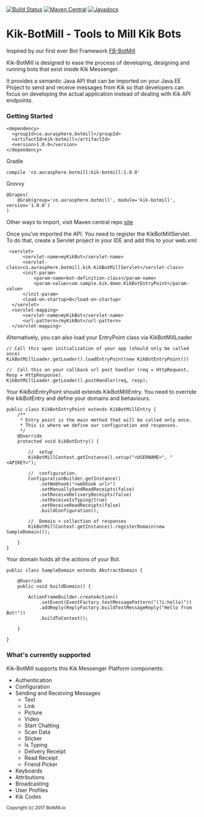[![Build Status](https://travis-ci.org/BotMill/kik-botmill.svg?branch=master)](https://travis-ci.org/BotMill/kik-botmill)
[![Maven Central](https://maven-badges.herokuapp.com/maven-central/co.aurasphere.botmill/kik-botmill/badge.svg?style=blue)](https://maven-badges.herokuapp.com/maven-central/co.aurasphere.botmill/kik-botmill)
[![Javadocs](http://www.javadoc.io/badge/co.aurasphere.botmill/kik-botmill.svg)](http://www.javadoc.io/doc/co.aurasphere.botmill/kik-botmill)

# Kik-BotMill - Tools to Mill Kik Bots

Inspired by our first ever Bot Framework [FB-BotMill](https://github.com/BotMill/fb-botmill)

Kik-BotMill is designed to ease the process of developing, designing and running bots that exist inside Kik Messenger. 

It provides a semantic Java API that can be imported on your Java EE Project to send and receive messages from Kik so that developers can focus on developing the actual application instead of dealing with Kik API endpoints.

**<h3>Getting Started</h3>**

	<dependency>
	  <groupId>co.aurasphere.botmill</groupId>
	  <artifactId>kik-botmill</artifactId>
	  <version>1.0.0</version>
	</dependency>
	
Gradle
    
    compile 'co.aurasphere.botmill:kik-botmill:1.0.0'

Grovvy

    @Grapes( 
        @Grab(group='co.aurasphere.botmill', module='kik-botmill', version='1.0.0') 
    )
    
Other ways to import, visit Maven central repo [site](http://search.maven.org/#search%7Cga%7C1%7Ca%3A%22kik-botmill%22) 

Once you've imported the API. You need to register the KikBotMillServlet. To do that, create a Servlet project in your IDE and add this to your web.xml:

     <servlet>
		  <servlet-name>myKikBot</servlet-name>
		  <servlet-class>co.aurasphere.botmill.kik.KikBotMillServlet</servlet-class>
		  <init-param>
			  <param-name>bot-definition-class</param-name>
			  <param-value>com.sample.kik.demo.KikBotEntryPoint</param-value>
		  </init-param>
		  <load-on-startup>0</load-on-startup>
	  </servlet>
	  <servlet-mapping>
		  <servlet-name>myKikBot</servlet-name>
		  <url-pattern>/myKikBot</url-pattern>
	  </servlet-mapping>


Alternatively, you can also load your EntryPoint class via KikBotMillLoader

	// Call this upon initialization of your app (should only be called once)
	KikBotMillLoader.getLoader().loadEntryPoint(new KikBotEntryPoint())
	
	//	Call this on your callback url post handler (req = HttpRequest, Resp = HttpResponse).
	KikBotMillLoader.getLoader().postHandler(req, resp); 

	  
Your KikBotEntryPoint should extends KikBotMillEntry. You need to override the kikBotEntry and define your domains and behaviours.

    public class KikBotEntryPoint extends KikBotMillEntry {
		/**
		 * Entry point is the main method that will be called only once.
		 * This is where we define our configuration and responses.
		 */
		@Override
		protected void kikBotEntry() {
			
			//	setup
			KikBotMillContext.getInstance().setup("<USERNAME>", "<APIKEY>");
			
			//	configuration.
			ConfigurationBuilder.getInstance()
				.setWebhook("<webhook url>")
				.setManuallySendReadReceipts(false)
				.setReceiveDeliveryReceipts(false)
				.setReceiveIsTyping(true)
				.setReceiveReadReceipts(false)
				.buildConfiguration();
			
			//	Domain > collection of responses
			KikBotMillContext.getInstance().registerDomain(new SampleDomain());
			
		}
	}
	
Your domain holds all the actions of your Bot.

	public class SampleDomain extends AbstractDomain {
	
		@Override
		public void buildDomain() {
			
			ActionFrameBuilder.createAction()
				.setEvent(EventFactory.textMessagePattern("(?i:hello)"))
				.addReply(ReplyFactory.buildTextMessageReply("Hello from Bot!")) 
				.buildToContext();
			
		}
		
	} 

**<h3>What's currently supported</h3>**

Kik-BotMill supports this Kik Messenger Platform components:

- Authentication
- Configuration
- Sending and Receiving Messages
	- Text
	- Link
	- Picture
	- Video
	- Start Chatting
	- Scan Data
	- Sticker
	- Is Typing
	- Delivery Receipt
	- Read Receipt
	- Friend Picker
- Keyboards
- Attributions
- Broadcasting
- User Profiles
- Kik Codes  


<sub>Copyright (c) 2017 BotMill.io</sub>
